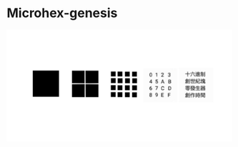 # Microhex-genesis

![](https://github.com/MicrohexHQ/Microhex-genesis/blob/master/U/AI/ArtBoard%20Image%20(464).jpg)
